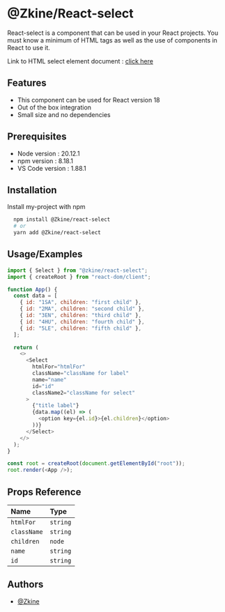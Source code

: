 # @Zkine/React-select

React-select is a component that can be used in your React projects. You must know a minimum of HTML tags as well as the use of components in React to use it.

Link to HTML select element document : [click here](https://developer.mozilla.org/en-US/docs/Web/HTML/Element/select)

## Features

- This component can be used for React version 18
- Out of the box integration
- Small size and no dependencies

## Prerequisites

- Node version : 20.12.1
- npm version : 8.18.1
- VS Code version : 1.88.1

## Installation

Install my-project with npm

```bash
  npm install @Zkine/react-select
  # or
  yarn add @Zkine/react-select
```

## Usage/Examples

```javascript
import { Select } from "@zkine/react-select";
import { createRoot } from "react-dom/client";

function App() {
  const data = [
    { id: "1SA", children: "first child" },
    { id: "2MA", children: "second child" },
    { id: "3EN", children: "third child" },
    { id: "4HU", children: "fourth child" },
    { id: "5LE", children: "fifth child" },
  ];

  return (
    <>
      <Select
        htmlFor="htmlFor"
        className="className for label"
        name="name"
        id="id"
        className2="className for select"
      >
        {"title label"}
        {data.map((el) => (
          <option key={el.id}>{el.children}</option>
        ))}
      </Select>
    </>
  );
}

const root = createRoot(document.getElementById("root"));
root.render(<App />);
```

## Props Reference

| Name        | Type     |
| :---------- | :------- |
| `htmlFor`   | `string` |
| `className` | `string` |
| `children`  | `node`   |
| `name`      | `string` |
| `id`        | `string` |

## Authors

- [@Zkine](https://github.com/Zkine)
